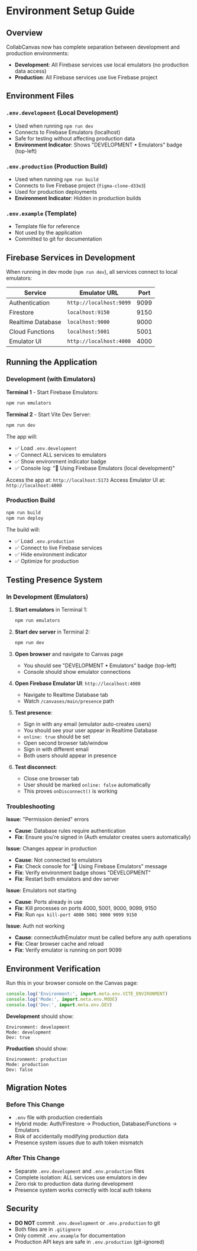 # Environment Setup Guide

## Overview

CollabCanvas now has complete separation between development and production environments:

- **Development**: All Firebase services use local emulators (no production data access)
- **Production**: All Firebase services use live Firebase project

## Environment Files

### `.env.development` (Local Development)
- Used when running `npm run dev`
- Connects to Firebase Emulators (localhost)
- Safe for testing without affecting production data
- **Environment Indicator**: Shows "DEVELOPMENT • Emulators" badge (top-left)

### `.env.production` (Production Build)
- Used when running `npm run build`
- Connects to live Firebase project (`figma-clone-d33e3`)
- Used for production deployments
- **Environment Indicator**: Hidden in production builds

### `.env.example` (Template)
- Template file for reference
- Not used by the application
- Committed to git for documentation

## Firebase Services in Development

When running in dev mode (`npm run dev`), all services connect to local emulators:

| Service | Emulator URL | Port |
|---------|--------------|------|
| Authentication | `http://localhost:9099` | 9099 |
| Firestore | `localhost:9150` | 9150 |
| Realtime Database | `localhost:9000` | 9000 |
| Cloud Functions | `localhost:5001` | 5001 |
| Emulator UI | `http://localhost:4000` | 4000 |

## Running the Application

### Development (with Emulators)

**Terminal 1** - Start Firebase Emulators:
```bash
npm run emulators
```

**Terminal 2** - Start Vite Dev Server:
```bash
npm run dev
```

The app will:
- ✅ Load `.env.development`
- ✅ Connect ALL services to emulators
- ✅ Show environment indicator badge
- ✅ Console log: "🔧 Using Firebase Emulators (local development)"

Access the app at: `http://localhost:5173`
Access Emulator UI at: `http://localhost:4000`

### Production Build

```bash
npm run build
npm run deploy
```

The build will:
- ✅ Load `.env.production`
- ✅ Connect to live Firebase services
- ✅ Hide environment indicator
- ✅ Optimize for production

## Testing Presence System

### In Development (Emulators)

1. **Start emulators** in Terminal 1:
   ```bash
   npm run emulators
   ```

2. **Start dev server** in Terminal 2:
   ```bash
   npm run dev
   ```

3. **Open browser** and navigate to Canvas page
   - You should see "DEVELOPMENT • Emulators" badge (top-left)
   - Console should show emulator connections

4. **Open Firebase Emulator UI**: `http://localhost:4000`
   - Navigate to Realtime Database tab
   - Watch `/canvases/main/presence` path

5. **Test presence**:
   - Sign in with any email (emulator auto-creates users)
   - You should see your user appear in Realtime Database
   - `online: true` should be set
   - Open second browser tab/window
   - Sign in with different email
   - Both users should appear in presence

6. **Test disconnect**:
   - Close one browser tab
   - User should be marked `online: false` automatically
   - This proves `onDisconnect()` is working

### Troubleshooting

**Issue**: "Permission denied" errors
- **Cause**: Database rules require authentication
- **Fix**: Ensure you're signed in (Auth emulator creates users automatically)

**Issue**: Changes appear in production
- **Cause**: Not connected to emulators
- **Fix**: Check console for "🔧 Using Firebase Emulators" message
- **Fix**: Verify environment badge shows "DEVELOPMENT"
- **Fix**: Restart both emulators and dev server

**Issue**: Emulators not starting
- **Cause**: Ports already in use
- **Fix**: Kill processes on ports 4000, 5001, 9000, 9099, 9150
- **Fix**: Run `npx kill-port 4000 5001 9000 9099 9150`

**Issue**: Auth not working
- **Cause**: connectAuthEmulator must be called before any auth operations
- **Fix**: Clear browser cache and reload
- **Fix**: Verify emulator is running on port 9099

## Environment Verification

Run this in your browser console on the Canvas page:

```javascript
console.log('Environment:', import.meta.env.VITE_ENVIRONMENT)
console.log('Mode:', import.meta.env.MODE)
console.log('Dev:', import.meta.env.DEV)
```

**Development** should show:
```
Environment: development
Mode: development
Dev: true
```

**Production** should show:
```
Environment: production
Mode: production
Dev: false
```

## Migration Notes

### Before This Change
- `.env` file with production credentials
- Hybrid mode: Auth/Firestore → Production, Database/Functions → Emulators
- Risk of accidentally modifying production data
- Presence system issues due to auth token mismatch

### After This Change
- Separate `.env.development` and `.env.production` files
- Complete isolation: ALL services use emulators in dev
- Zero risk to production data during development
- Presence system works correctly with local auth tokens

## Security

- **DO NOT** commit `.env.development` or `.env.production` to git
- Both files are in `.gitignore`
- Only commit `.env.example` for documentation
- Production API keys are safe in `.env.production` (git-ignored)

